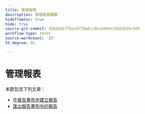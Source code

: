 ```yaml
---
title: 管理報表
description: 管理報表概觀
hidefromtoc: true
hide: true
source-git-commit: 350d64577bac677bb0cc9bcb804c32b0301bc5d4
workflow-type: tm+mt
source-wordcount: '25'
ht-degree: 0%

---
```



# 管理報表

本節包含下列文章：

* [在報告畫布中建立報告](../../../reports-and-dashboards/reporting-canvas/manage-reports/build-report.md)
* [匯出報告畫布中的報告](../../../reports-and-dashboards/reporting-canvas/manage-reports/export-report.md)

